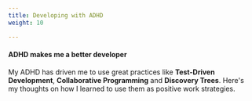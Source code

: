 ```yaml
---
title: Developing with ADHD
weight: 10

---
```


#### ADHD makes me a better developer

My ADHD has driven me to use great practices like **Test-Driven Development**, **Collaborative Programming** and 
**Discovery Trees**. Here's my thoughts on how I learned to use them as positive work strategies. 